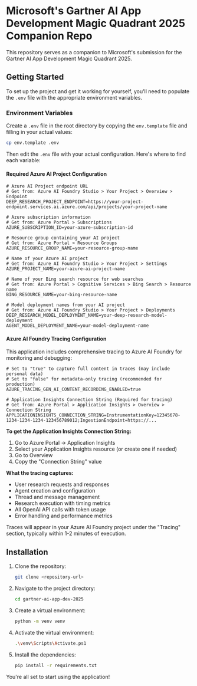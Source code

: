# Microsoft's Gartner AI App Development Magic Quadrant 2025 Companion Repo

This repository serves as a companion to Microsoft's submission for the Gartner AI App Development Magic Quadrant 2025.

## Getting Started

To set up the project and get it working for yourself, you'll need to populate the `.env` file with the appropriate environment variables.

### Environment Variables

Create a `.env` file in the root directory by copying the `env.template` file and filling in your actual values:

```bash
cp env.template .env
```

Then edit the `.env` file with your actual configuration. Here's where to find each variable:

#### Required Azure AI Project Configuration

```plaintext
# Azure AI Project endpoint URL
# Get from: Azure AI Foundry Studio > Your Project > Overview > Endpoint
DEEP_RESEARCH_PROJECT_ENDPOINT=https://your-project-endpoint.services.ai.azure.com/api/projects/your-project-name

# Azure subscription information
# Get from: Azure Portal > Subscriptions
AZURE_SUBSCRIPTION_ID=your-azure-subscription-id

# Resource group containing your AI project
# Get from: Azure Portal > Resource Groups
AZURE_RESOURCE_GROUP_NAME=your-resource-group-name

# Name of your Azure AI project
# Get from: Azure AI Foundry Studio > Your Project > Settings
AZURE_PROJECT_NAME=your-azure-ai-project-name

# Name of your Bing search resource for web searches
# Get from: Azure Portal > Cognitive Services > Bing Search > Resource name
BING_RESOURCE_NAME=your-bing-resource-name

# Model deployment names from your AI project
# Get from: Azure AI Foundry Studio > Your Project > Deployments
DEEP_RESEARCH_MODEL_DEPLOYMENT_NAME=your-deep-research-model-deployment
AGENT_MODEL_DEPLOYMENT_NAME=your-model-deployment-name
```

#### Azure AI Foundry Tracing Configuration

This application includes comprehensive tracing to Azure AI Foundry for monitoring and debugging:

```plaintext
# Set to "true" to capture full content in traces (may include personal data)
# Set to "false" for metadata-only tracing (recommended for production)
AZURE_TRACING_GEN_AI_CONTENT_RECORDING_ENABLED=true

# Application Insights Connection String (Required for tracing)
# Get from: Azure Portal > Application Insights > Overview > Connection String
APPLICATIONINSIGHTS_CONNECTION_STRING=InstrumentationKey=12345678-1234-1234-1234-123456789012;IngestionEndpoint=https://...
```

**To get the Application Insights Connection String:**

1. Go to Azure Portal → Application Insights
2. Select your Application Insights resource (or create one if needed)
3. Go to Overview
4. Copy the "Connection String" value

**What the tracing captures:**

- User research requests and responses
- Agent creation and configuration
- Thread and message management
- Research execution with timing metrics
- All OpenAI API calls with token usage
- Error handling and performance metrics

Traces will appear in your Azure AI Foundry project under the "Tracing" section, typically within 1-2 minutes of execution.

## Installation

1. Clone the repository:

    ```sh
    git clone <repository-url>
    ```

2. Navigate to the project directory:

    ```sh
    cd gartner-ai-app-dev-2025
    ```

3. Create a virtual environment:

    ```sh
    python -m venv venv
    ```

4. Activate the virtual environment:

    ```sh
    .\venv\Scripts\Activate.ps1
    ```

5. Install the dependencies:

    ```sh
    pip install -r requirements.txt
    ```

You're all set to start using the application!
